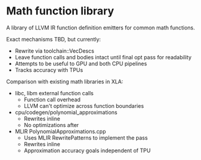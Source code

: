 # Math function library
A library of LLVM IR function definition emitters for common math functions.

Exact mechanisms TBD, but currently:

- Rewrite via toolchain::VecDescs
- Leave function calls and bodies intact until final opt pass for readability
- Attempts to be useful to GPU and both CPU pipelines
- Tracks accuracy with TPUs

Comparison with existing math libraries in XLA:

- libc, libm external function calls
  - Function call overhead
  - LLVM can't optimize across function boundaries
- cpu/codegen/polynomial_approximations
  - Rewrites inline
  - No optimizations after
- MLIR PolynomialApproximations.cpp
  - Uses MLIR RewritePatterns to implement the pass
  - Rewrites inline
  - Approximation accuracy goals independent of TPU